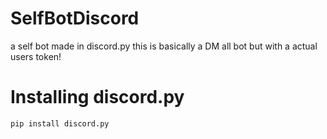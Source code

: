 # SelfBotDiscord
a self bot made in discord.py this is basically a DM all bot but with a actual users token!
# Installing discord.py
`pip install discord.py`
